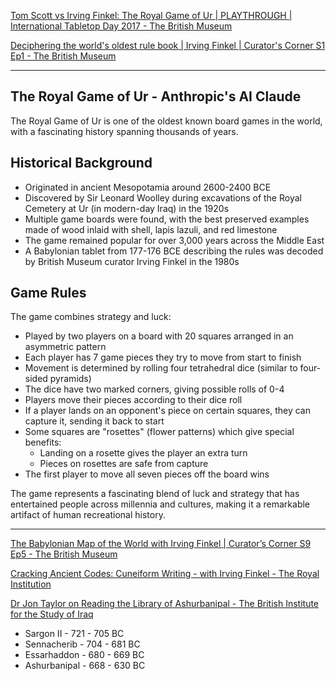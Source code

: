 [Tom Scott vs Irving Finkel: The Royal Game of Ur | PLAYTHROUGH | International Tabletop Day 2017 - The British Museum](https://youtu.be/WZskjLq040I?si=YbxKlbCSkFc2v29R)

[Deciphering the world's oldest rule book | Irving Finkel | Curator's Corner S1 Ep1 - The British Museum](https://youtu.be/wHjznvH54Cw?si=fz9CxULPjO4dOCHJ)

- - - -

## The Royal Game of Ur - Anthropic's AI Claude

The Royal Game of Ur is one of the oldest known board games in the world, with a fascinating history spanning thousands of years.

## Historical Background
- Originated in ancient Mesopotamia around 2600-2400 BCE
- Discovered by Sir Leonard Woolley during excavations of the Royal Cemetery at Ur (in modern-day Iraq) in the 1920s
- Multiple game boards were found, with the best preserved examples made of wood inlaid with shell, lapis lazuli, and red limestone
- The game remained popular for over 3,000 years across the Middle East
- A Babylonian tablet from 177-176 BCE describing the rules was decoded by British Museum curator Irving Finkel in the 1980s

## Game Rules
The game combines strategy and luck:

- Played by two players on a board with 20 squares arranged in an asymmetric pattern
- Each player has 7 game pieces they try to move from start to finish
- Movement is determined by rolling four tetrahedral dice (similar to four-sided pyramids)
- The dice have two marked corners, giving possible rolls of 0-4
- Players move their pieces according to their dice roll
- If a player lands on an opponent's piece on certain squares, they can capture it, sending it back to start
- Some squares are "rosettes" (flower patterns) which give special benefits:
  - Landing on a rosette gives the player an extra turn
  - Pieces on rosettes are safe from capture
- The first player to move all seven pieces off the board wins

The game represents a fascinating blend of luck and strategy that has entertained people across millennia and cultures, making it a remarkable artifact of human recreational history.

- - - - 

[The Babylonian Map of the World with Irving Finkel | Curator’s Corner S9 Ep5 - The British Museum](https://youtu.be/LUxFzh8r384?si=fP_foXR4zk71sd7e)

[Cracking Ancient Codes: Cuneiform Writing - with Irving Finkel - The Royal Institution](https://youtu.be/PfYYraMgiBA?si=UfEUPJI1GkIZiaRQ)

[Dr Jon Taylor on Reading the Library of Ashurbanipal - The British Institute for the Study of Iraq](https://youtu.be/IfCVMzm1rfc?si=_NuWSll3y-SBmAEu)
* Sargon II - 721 - 705 BC
* Sennacherib - 704 - 681 BC
* Essarhaddon - 680 - 669 BC
* Ashurbanipal - 668 - 630 BC
